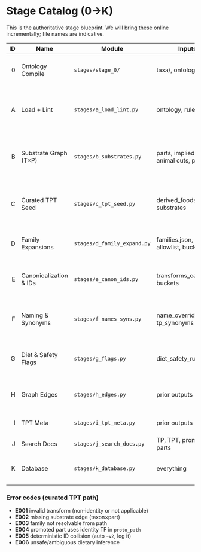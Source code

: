 # Stage Catalog (0→K)

This is the authoritative stage blueprint. We will bring these online incrementally; file names are indicative.

| ID | Name | Module | Inputs | Outputs | Notes |
|---:|------|--------|--------|---------|------|
| 0 | Ontology Compile | `stages/stage_0/` | taxa/, ontology assets | `compiled/taxa.jsonl`, `compiled/*.json`, `compiled/rules/`, `compiled/docs.jsonl` | Compile taxa shards; copy assets; compile docs |
| A | Load + Lint | `stages/a_load_lint.py` | ontology, rules | `report/lint.json`, `tmp/transforms_canon.json`, `tmp/flags.rules.validated.json` | Schema + xref validation; transform normalization; rules normalization |
| B | Substrate Graph (T×P) | `stages/b_substrates.py` | parts, implied parts, animal cuts, policy | `graph/substrates.jsonl` | Materialize allowed (taxon, part) pairs; apply promoted parts proto‑paths |
| C | Curated TPT Seed | `stages/c_tpt_seed.py` | derived_foods.jsonl, substrates | `tmp/tpt_seed.jsonl` | Validate seeds; strip non‑identity steps; family assignment (explicit/pattern) |
| D | Family Expansions | `stages/d_family_expand.py` | families.json, allowlist, buckets | `tmp/tpt_generated.jsonl` | Instantiate minimal identity paths without explosion |
| E | Canonicalization & IDs | `stages/e_canon_ids.py` | transforms_canon, buckets | `tmp/tpt_canon.jsonl` | Sort steps; bucket params; compute identity hash & final ID |
| F | Naming & Synonyms | `stages/f_names_syns.py` | name_overrides, tp_synonyms | `tmp/tpt_named.jsonl` | Resolve display names & synonyms; cuisines & regions |
| G | Diet & Safety Flags | `stages/g_flags.py` | diet_safety_rules.jsonl | `tmp/tpt_named.jsonl` (updated) | Evaluate guarded rules with params (nitrite, smoke, pasteurize, etc.) |
| H | Graph Edges | `stages/h_edges.py` | prior outputs | `graph/edges.jsonl` | T --has_part--> P; P --transforms_to--> TPT; etc. |
| I | TPT Meta | `stages/i_tpt_meta.py` | prior outputs | `out/tpt_meta.jsonl` | Denormalized card blobs for API |
| J | Search Docs | `stages/j_search_docs.py` | TP, TPT, promoted parts | `out/search_docs.jsonl` | Unified search corpus |
| K | Database | `stages/k_database.py` | everything | `database/graph.dev.sqlite` | API-ready SQLite with FTS (T and TP first; TPT later) |

### Error codes (curated TPT path)

- **E001** invalid transform (non‑identity or not applicable)
- **E002** missing substrate edge (taxon×part)
- **E003** family not resolvable from path
- **E004** promoted part uses identity TF in `proto_path`
- **E005** deterministic ID collision (auto `~v2`, log it)
- **E006** unsafe/ambiguous dietary inference
